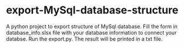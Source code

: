 # export-MySql-database-structure
A python project to export structure of MySql database.
Fill the form in database_info.slsx file with your database information to connect your databse.
Run the export.py.
The result will be printed in a txt file.
